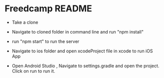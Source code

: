 # Freedcamp README

- Take a clone

- Navigate to cloned folder in command line and run "npm install"

- run "npm start" to run the server

- Navigate to ios folder and open xcodeProject file in xcode to run iOS App

- Open Android Studio , Navigate to settings.gradle and open the project. Click on run to run it.
